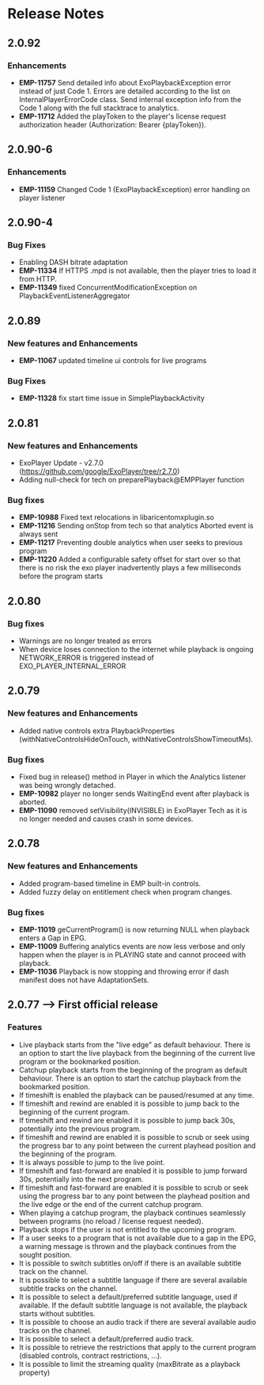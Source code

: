 # Release Notes

## 2.0.92

### Enhancements
- **EMP-11757** Send detailed info about ExoPlaybackException error instead of just Code 1. Errors are detailed according to the list on InternalPlayerErrorCode class.
Send internal exception info from the Code 1 along with the full stacktrace to analytics.
- **EMP-11712** Added the playToken to the player's license request authorization header (Authorization: Bearer {playToken}).

## 2.0.90-6

### Enhancements
- **EMP-11159** Changed Code 1 (ExoPlaybackException) error handling on player listener

## 2.0.90-4

### Bug Fixes
- Enabling DASH bitrate adaptation
- **EMP-11334** If HTTPS .mpd is not available, then the player tries to load it from HTTP.
- **EMP-11349** fixed ConcurrentModificationException on PlaybackEventListenerAggregator

## 2.0.89

### New features and Enhancements
- **EMP-11067** updated timeline ui controls for live programs

### Bug Fixes
- **EMP-11328** fix start time issue in SimplePlaybackActivity

## 2.0.81

### New features and Enhancements
- ExoPlayer Update - v2.7.0 (https://github.com/google/ExoPlayer/tree/r2.7.0)
- Adding null-check for tech on preparePlayback@EMPPlayer function

### Bug fixes
- **EMP-10988** Fixed text relocations in libaricentomxplugin.so
- **EMP-11216** Sending onStop from tech so that analytics Aborted event is always sent
- **EMP-11217** Preventing double analytics when user seeks to previous program
- **EMP-11220** Added a configurable safety offset for start over so that there is no risk the exo player inadvertently plays a few milliseconds before the program starts


## 2.0.80

### Bug fixes
- Warnings are no longer treated as errors
- When device loses connection to the internet while playback is ongoing NETWORK_ERROR is triggered instead of EXO_PLAYER_INTERNAL_ERROR


## 2.0.79

### New features and Enhancements
- Added native controls extra PlaybackProperties (withNativeControlsHideOnTouch, withNativeControlsShowTimeoutMs).

### Bug fixes
- Fixed bug in release() method in Player in which the Analytics listener was being wrongly detached.
- **EMP-10982** player no longer sends WaitingEnd event after playback is aborted.
- **EMP-11090** removed setVisibility(INVISIBLE) in ExoPlayer Tech as it is no longer needed and causes crash in some devices.

## 2.0.78

### New features and Enhancements
- Added program-based timeline in EMP built-in controls.
- Added fuzzy delay on entitlement check when program changes.

### Bug fixes
- **EMP-11019** geCurrentProgram() is now returning NULL when playback enters a Gap in EPG.
- **EMP-11009** Buffering analytics events are now less verbose and only happen when the player is in PLAYING state and cannot proceed with playback.
- **EMP-11036** Playback is now stopping and throwing error if dash manifest does not have AdaptationSets. 

## 2.0.77 --> First official release

### Features
- Live playback starts from the "live edge" as default behaviour. There is an option to start the live playback from the beginning of the current live program or the bookmarked position. 
- Catchup playback starts from the beginning of the program as default behaviour. There is an option to start the catchup playback from the bookmarked position.
- If timeshift is enabled the playback can be paused/resumed at any time.
- If timeshift and rewind are enabled it is possible to jump back to the beginning of the current program.
- If timeshift and rewind are enabled it is possible to jump back 30s, potentially into the previous program.
- If timeshift and rewind are enabled it is possible to scrub or seek using the progress bar to any point between the current playhead position and the beginning of the program. 
- It is always possible to jump to the live point.
- If timeshift and fast-forward are enabled it is possible to jump forward 30s, potentially into the next program.
- If timeshift and fast-forward are enabled it is possible to scrub or seek using the progress bar to any point between the playhead position and the live edge or the end of the current catchup program.
- When playing a catchup program, the playback continues seamlessly between programs (no reload / license request needed).
- Playback stops if the user is not entitled to the upcoming program.
- If a user seeks to a program that is not available due to a gap in the EPG, a warning message is thrown and the playback continues from the sought position. 
- It is possible to switch subtitles on/off if there is an available subtitle track on the channel.
- It is possible to select a subtitle language if there are several available subtitle tracks on the channel.
- It is possible to select a default/preferred subtitle language, used if available. If the default subtitle language is not available, the playback starts without subtitles.
- It is possible to choose an audio track if there are several available audio tracks on the channel.
- It is possible to select a default/preferred audio track.
- It is possible to retrieve the restrictions that apply to the current program (disabled controls, contract restrictions, ...).
- It is possible to limit the streaming quality (maxBitrate as a playback property)
